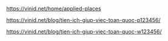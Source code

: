 https://vinid.net/home/applied-places

https://vinid.net/blog/tien-ich-giup-viec-toan-quoc-p123456/


https://vinid.net/blog/tien-ich-giup-viec-toan-quoc-w123456/



